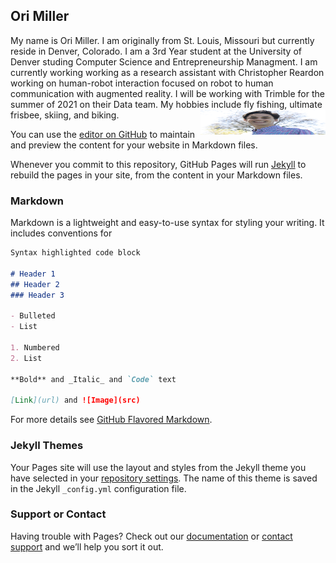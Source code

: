 
## Ori Miller

My name is Ori Miller. I am originally from St. Louis, Missouri but currently reside in Denver, Colorado. I am a 3rd Year student at the University of Denver studing Computer Science and Entrepreneurship Managment. I am currently working working as a research assistant with Christopher Reardon working on human-robot interaction focused on robot to human communication with augmented reality. I will be working with Trimble for the summer of 2021 on their Data team. My hobbies include fly fishing, ultimate frisbee, skiing, and biking. <img align="right" src="Ori_Picture.jpg" width="200" height="40">

You can use the [editor on GitHub](https://github.com/OriMiller/orimiller.github.io/edit/main/index.md) to maintain and preview the content for your website in Markdown files.

Whenever you commit to this repository, GitHub Pages will run [Jekyll](https://jekyllrb.com/) to rebuild the pages in your site, from the content in your Markdown files.

### Markdown

Markdown is a lightweight and easy-to-use syntax for styling your writing. It includes conventions for

```markdown
Syntax highlighted code block

# Header 1
## Header 2
### Header 3

- Bulleted
- List

1. Numbered
2. List

**Bold** and _Italic_ and `Code` text

[Link](url) and ![Image](src)
```

For more details see [GitHub Flavored Markdown](https://guides.github.com/features/mastering-markdown/).

### Jekyll Themes

Your Pages site will use the layout and styles from the Jekyll theme you have selected in your [repository settings](https://github.com/OriMiller/orimiller.github.io/settings). The name of this theme is saved in the Jekyll `_config.yml` configuration file.

### Support or Contact

Having trouble with Pages? Check out our [documentation](https://docs.github.com/categories/github-pages-basics/) or [contact support](https://support.github.com/contact) and we’ll help you sort it out.
